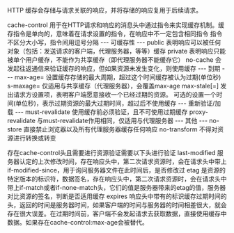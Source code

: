 HTTP 缓存会存储与请求关联的响应，并将存储的响应复用于后续请求。

cache-control
用于在HTTP请求和响应的消息头中通过指令来实现缓存机制。缓存指令是单向的，意味着在请求设置的指令，在响应中不一定包含相同指令
指令不区分大小写，指令间用逗号分隔
--- 可缓存性 ---
public   表明响应可以被任何对象（包括：发送请求的客户端，代理服务器，等等）缓存
private  表明响应只能被单个用户缓存，不能作为共享缓存（即代理服务器不能缓存它）
no-cache 会发起往返通信来验证缓存的响应，但如果资源未发生变化，则使用缓存
--- 到期 ---
max-age=<seconds>  设置缓存存储的最大周期，超过这个时间缓存被认为过期(单位秒)
s-maxage=<seconds> 仅适用与共享缓存（代理服务器），会覆盖max-age
max-stale[=<seconds>] 发出请求方设置项，表明客户端愿意接收一个已经过期的资源。 可选的设置一个时间(单位秒)，表示过期资源的最大过期时间，超过后不使用缓存
--- 重新验证/加载 ---
must-revalidate 使用缓存前必须验证，且不可使用过期缓存
proxy-revalidate 与must-revalidate作用相同，仅适用与代理服务器
--- 其他 ---
no-store 直接禁止浏览器以及所有代理服务器缓存任何响应
no-transform 不得对资源进行转换或转变

存在cache-control头且需要进行资源验证需要以下头进行验证
last-modified 
服务器认定的上次修改时间，存在响应头中，第二次请求资源时，会在请求头中带上if-modified-since，用于询问服务器文件在此时间后，是否修改过
etag
是资源的特定版本的标识符，数据签名，存在响应头中，第二次请求资源时，会在请求头中带上if-match或者if-none-match头，它们的值是服务器带来的etag的值，服务器对比资源的签名，判断是否适用缓存
expires
响应头中带有的标识缓存过期时间的头，返回的时间是服务器时间，如果客户端的时间与服务器的时间相差很大，就会存在很大误差。在过期时间前，客户端不会发起请求去获取数据，直接使用缓存中数据。如果存在cache-control:max-age会被替代。
